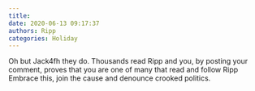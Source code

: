 ```yaml
---
title: 
date: 2020-06-13 09:17:37
authors: Ripp
categories: Holiday
---
```


 Oh but Jack4fh they do.  Thousands read Ripp and you, by posting your comment, proves that you are one of many that read and follow Ripp 
Embrace this, join the cause and denounce crooked politics.